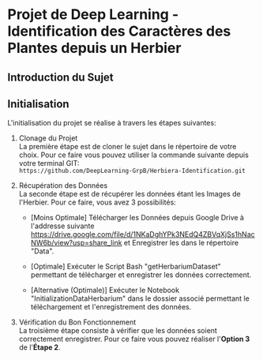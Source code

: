 # Projet de Deep Learning - Identification des Caractères des Plantes depuis un Herbier


## Introduction du Sujet



## Initialisation

L'initialisation du projet se réalise à travers les étapes suivantes: 


1. Clonage du Projet   
La première étape est de cloner le sujet dans le répertoire de votre choix. Pour ce faire vous pouvez utiliser la commande suivante depuis votre terminal GIT:  
` https://github.com/DeepLearning-GrpB/Herbiera-Identification.git `

2. Récupération des Données  
La seconde étape est de récupérer les données étant les Images de l'Herbier. Pour ce faire, vous avez 3 possibilités:

    - [Moins Optimale] Télécharger les Données depuis Google Drive à l'addresse suivante https://drive.google.com/file/d/1NKaDghYPk3NEdQ4ZBVqXjSs1hNacNW6b/view?usp=share_link et Enregistrer les dans le répertoire "Data".
    
    - [Optimale] Exécuter le Script Bash "getHerbariumDataset" permettant de télécharger et enregistrer les données correctement.

    - [Alternative (Optimale)] Exécuter le Notebook "InitializationDataHerbarium" dans le dossier associé permettant le téléchargement et l'enregistrement des données. 


3. Vérification du Bon Fonctionnement  
La troisième étape consiste à vérifier que les données soient correctement enregistrer. Pour ce faire vous pouvez réaliser l'**Option 3** de l'**Étape 2**. 

